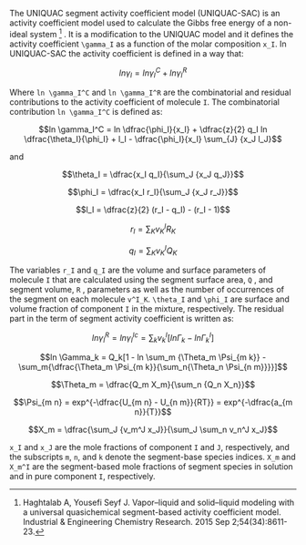 The UNIQUAC segment activity coefficient  model (UNIQUAC-SAC) is an activity coefficient model used to calculate the Gibbs free energy of a non-ideal system [^1] . It is a modification to the UNIQUAC model and it  defines the activity coefficient ``\gamma_I`` as a function of the molar composition ``x_I``. In UNIQUAC-SAC the activity coefficient is defined in a way that:

```math
ln \gamma_I = ln \gamma_I^C + ln \gamma_I^R
```
Where ``ln \gamma_I^C`` and ``ln \gamma_I^R`` are the combinatorial and residual contributions to the activity coefficient of molecule ``I``. The combinatorial contribution ``ln \gamma_I^C`` is defined as:

```math
ln \gamma_I^C = ln \dfrac{\phi_I}{x_I} + \dfrac{z}{2} q_I ln \dfrac{\theta_I}{\phi_I} + l_I - \dfrac{\phi_I}{x_I} \sum_{J} {x_J l_J}
```

and

```math
\theta_I = \dfrac{x_I q_I}{\sum_J {x_J q_J}}
```

```math
\phi_I = \dfrac{x_I r_I}{\sum_J {x_J r_J}}
```

```math
l_I = \dfrac{z}{2} (r_I - q_I) - (r_I - 1)
```

```math
r_I = \sum_K{v_K^I R_K}
```

```math
q_I = \sum_K{v_K^I Q_K}
```
The variables ``r_I`` and ``q_I`` are the volume and surface parameters of molecule ``I`` that are calculated using the segment surface area, ``Q`` , and segment volume, ``R`` , parameters as well as the number of occurrences of the segment on each molecule ``v^I_K``. ``\theta_I`` and ``\phi_I`` are surface and volume fraction of component ``I`` in the mixture, respectively. The residual part in the term of segment activity coefficient is written as:

```math
ln \gamma_I^R = ln \gamma_I^{lc} = \sum_k{v_{k}^I [ln \Gamma_k - ln \Gamma_k^I]}
```

```math
ln \Gamma_k = Q_k[1 - ln \sum_m {\Theta_m \Psi_{m k}} - \sum_m{\dfrac{\Theta_m \Psi_{m k}}{\sum_n{\Theta_n \Psi_{n m}}}}]
```

```math
\Theta_m = \dfrac{Q_m X_m}{\sum_n {Q_n X_n}}
```

```math
\Psi_{m n} = exp^{-\dfrac{U_{m n} - U_{n m}}{RT}} = exp^{-\dfrac{a_{m n}}{T}}
```

```math
X_m = \dfrac{\sum_J {v_m^J x_J}}{\sum_J \sum_n v_n^J x_J}
```

``x_I`` and ``x_J`` are the mole fractions of component ``I`` and ``J``, respectively, and the subscripts ``m``, ``n``, and ``k`` denote the segment-base species indices. ``X_m`` and ``X_m^I`` are the segment-based mole fractions of segment species in solution and in pure component ``I``, respectively.

[^1]: Haghtalab A, Yousefi Seyf J. Vapor–liquid and solid–liquid modeling with a universal quasichemical segment-based activity coefficient model. Industrial & Engineering Chemistry Research. 2015 Sep 2;54(34):8611-23.